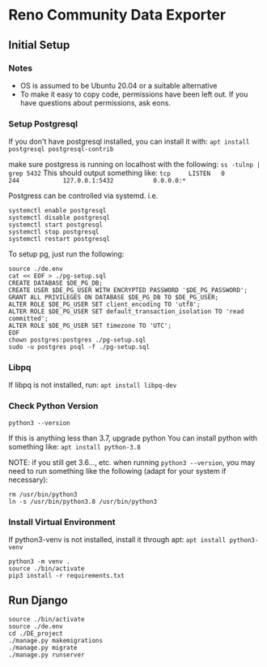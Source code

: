# Reno Community Data Exporter

## Initial Setup

### Notes

* OS is assumed to be Ubuntu 20.04 or a suitable alternative
* To make it easy to copy code, permissions have been left out. If you have questions about permissions, ask eons.

### Setup Postgresql

If you don't have postgresql installed, you can install it with:
`apt install postgresql postgresql-contrib`

make sure postgress is running on localhost with the following:
`ss -tulnp | grep 5432`
This should output something like:
`tcp     LISTEN   0        244            127.0.0.1:5432           0.0.0.0:* `

Postgress can be controlled via systemd. i.e.
```
systemctl enable postgresql
systemctl disable postgresql
systemctl start postgresql
systemctl stop postgresql
systemctl restart postgresql
```

To setup pg, just run the following:
```
source ./de.env
cat << EOF > ./pg-setup.sql
CREATE DATABASE $DE_PG_DB;
CREATE USER $DE_PG_USER WITH ENCRYPTED PASSWORD '$DE_PG_PASSWORD';
GRANT ALL PRIVILEGES ON DATABASE $DE_PG_DB TO $DE_PG_USER;
ALTER ROLE $DE_PG_USER SET client_encoding TO 'utf8';
ALTER ROLE $DE_PG_USER SET default_transaction_isolation TO 'read committed';
ALTER ROLE $DE_PG_USER SET timezone TO 'UTC';
EOF
chown postgres:postgres ./pg-setup.sql
sudo -u postgres psql -f ./pg-setup.sql
```

### Libpq

If libpq is not installed, run:
`apt install libpq-dev`

### Check Python Version

`python3 --version`

If this is anything less than 3.7, upgrade python
You can install python with something like:
`apt install python-3.8`

NOTE: if you still get 3.6..., etc. when running `python3 --version`, you may need to run something like the following (adapt for your system if necessary):
```
rm /usr/bin/python3
ln -s /usr/bin/python3.8 /usr/bin/python3
```

### Install Virtual Environment

If python3-venv is not installed, install it through apt:
`apt install python3-venv`

```
python3 -m venv .
source ./bin/activate
pip3 install -r requirements.txt
```

## Run Django

```
source ./bin/activate
source ./de.env
cd ./DE_project
./manage.py makemigrations
./manage.py migrate
./manage.py runserver
```

